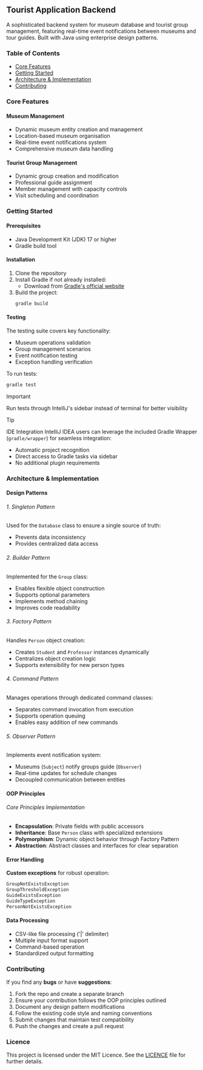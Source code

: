 ## Tourist Application Backend

A sophisticated backend system for museum database and tourist group management, featuring real-time event notifications between museums and tour guides. Built with Java using enterprise design patterns.

### Table of Contents 

- [Core Features](#-core-features)
- [Getting Started](#-getting-started)
- [Architecture & Implementation](#%EF%B8%8F-architecture--implementation)
- [Contributing](#-contributing)

### Core Features

#### Museum Management

- Dynamic museum entity creation and management
- Location-based museum organisation
- Real-time event notifications system
- Comprehensive museum data handling

#### Tourist Group Management

- Dynamic group creation and modification
- Professional guide assignment
- Member management with capacity controls
- Visit scheduling and coordination

### Getting Started

#### Prerequisites

- Java Development Kit (JDK) 17 or higher
- Gradle build tool

#### Installation

1. Clone the repository
2. Install Gradle if not already installed:
   - Download from [Gradle's official website](https://gradle.org/install/)
3. Build the project:
   ```bash
   gradle build
   ```

#### Testing

The testing suite covers key functionality:

- Museum operations validation
- Group management scenarios
- Event notification testing  
- Exception handling verification

To run tests:

```bash
gradle test
```
> [!IMPORTANT]
> Run tests through IntelliJ's sidebar instead of terminal for better visibility

> [!TIP]
> IDE Integration
> IntelliJ IDEA users can leverage the included Gradle Wrapper (`gradle/wrapper`) for seamless integration:
- Automatic project recognition
- Direct access to Gradle tasks via sidebar
- No additional plugin requirements

### Architecture & Implementation

#### Design Patterns

###### 1. Singleton Pattern
Used for the `Database` class to ensure a single source of truth:
- Prevents data inconsistency
- Provides centralized data access

###### 2. Builder Pattern
Implemented for the `Group` class:
- Enables flexible object construction
- Supports optional parameters
- Implements method chaining
- Improves code readability

###### 3. Factory Pattern
Handles `Person` object creation:
- Creates `Student` and `Professor` instances dynamically
- Centralizes object creation logic
- Supports extensibility for new person types

###### 4. Command Pattern
Manages operations through dedicated command classes:
- Separates command invocation from execution
- Supports operation queuing
- Enables easy addition of new commands

###### 5. Observer Pattern
Implements event notification system:
- Museums (`Subject`) notify groups guide (`Observer`)
- Real-time updates for schedule changes
- Decoupled communication between entities

#### OOP Principles

###### Core Principles Implementation
- **Encapsulation**: Private fields with public accessors
- **Inheritance**: Base `Person` class with specialized extensions
- **Polymorphism**: Dynamic object behavior through Factory Pattern
- **Abstraction**: Abstract classes and interfaces for clear separation

#### Error Handling

**Custom exceptions** for robust operation:
```java
GroupNotExistsException
GroupThresholdException
GuideExistsException
GuideTypeException
PersonNotExistsException
```

#### Data Processing

- CSV-like file processing ('|' delimiter)
- Multiple input format support
- Command-based operation
- Standardized output formatting

### Contributing

If you find any **bugs** or have **suggestions**:

1. Fork the repo and create a separate branch
2. Ensure your contribution follows the OOP principles outlined
3. Document any design pattern modifications
4. Follow the existing code style and naming conventions
5. Submit changes that maintain test compatibility
6. Push the changes and create a pull request

### Licence

This project is licensed under the MIT Licence. See the [LICENCE](./LICENSE) file for further details.
